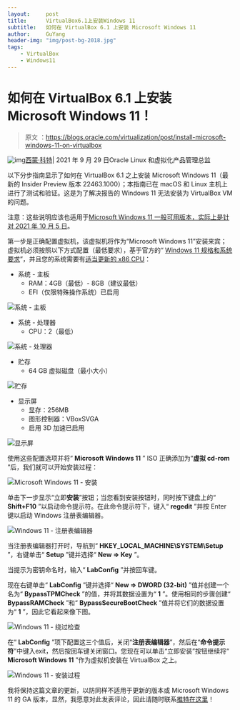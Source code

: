```yaml
---
layout:     post
title:      VirtualBox6.1上安装Windows 11
subtitle:   如何在 VirtualBox 6.1 上安装 Microsoft Windows 11
author:     GuYang
header-img: "img/post-bg-2018.jpg"
tags:
    - VirtualBox
    - Windows11
---
```


# 如何在 VirtualBox 6.1 上安装 Microsoft Windows 11！

> 原文 ：https://blogs.oracle.com/virtualization/post/install-microsoft-windows-11-on-virtualbox
>

![img](https://blogs.oracle.com/content/published/api/v1.1/assets/CONT47A30F8C7A9045A1B868871EA6093DE7/Thumbnail?cb=_cache_7a6f&format=jpg&channelToken=bdc0a0a82e064a5093403b37226ecf1e)[西蒙·科特](https://blogs.oracle.com/virtualization/authors/Blog-Author/CORE663DB8EA17ED4B669937CC6C0E87F10D/simon-coter)| 2021 年 9 月 29 日Oracle Linux 和虚拟化产品管理总监

以下分步指南显示了如何在 VirtualBox 6.1 之上安装 Microsoft Windows 11（最新的 Insider Preview 版本 22463.1000）；本指南已在 macOS 和 Linux 主机上进行了测试和验证。这是为了解决报告的 Windows 11 无法安装为 VirtualBox VM 的问题。

注意：这些说明应该也适用于[Microsoft Windows 11 一般可用版本，实际上是针对 2021 年 10 月 5 日](https://blogs.windows.com/windowsexperience/2021/08/31/windows-11-available-on-october-5/)。

第一步是正确配置虚拟机，该虚拟机将作为“Microsoft Windows 11”安装来宾；虚拟机必须按照以下方式配置（最低要求），基于官方的“ [Windows 11 规格和系统要求](https://www.microsoft.com/en-us/windows/windows-11-specifications)”，并且您的系统需要有[适当更新的 x86 CPU](https://docs.microsoft.com/en-us/windows-hardware/design/minimum/windows-processor-requirements)：

- 系统 - 主板
  - RAM：4GB（最低）- 8GB（建议最低）
  - EFI（仅限特殊操作系统）已启用

![系统 - 主板](https://blogs.oracle.com/content/published/api/v1.1/assets/CONT23F3D30F8AD640EB81CE89968AEB9BF2/Medium?cb=_cache_7a6f&format=jpg&channelToken=bdc0a0a82e064a5093403b37226ecf1e)

 

- 系统 - 处理器
  - CPU：2（最低）

![系统 - 处理器](https://blogs.oracle.com/content/published/api/v1.1/assets/CONT2AAC5923EF164E38B31506E4A862C4FE/Medium?cb=_cache_7a6f&format=jpg&channelToken=bdc0a0a82e064a5093403b37226ecf1e)

- 贮存
  - 64 GB 虚拟磁盘（最小大小）

![贮存](https://blogs.oracle.com/content/published/api/v1.1/assets/CONT555CDB201A0F455A947258FE1DBA8DB4/Medium?cb=_cache_7a6f&format=jpg&channelToken=bdc0a0a82e064a5093403b37226ecf1e)

- 显示屏
  - 显存：256MB
  - 图形控制器：VBoxSVGA
  - 启用 3D 加速已启用

![显示屏](https://blogs.oracle.com/content/published/api/v1.1/assets/CONT81277F53D435464CB3FA050A975124E4/Medium?cb=_cache_7a6f&format=jpg&channelToken=bdc0a0a82e064a5093403b37226ecf1e)

使用这些配置选项并将“ **Microsoft Windows 11** ” ISO 正确添加为“**虚拟 cd-rom** ”后，我们就可以开始安装过程：

![Microsoft Windows 11 - 安装](https://blogs.oracle.com/content/published/api/v1.1/assets/CONTF139352542624DCBA4A6E9D48C9B796D/Medium?cb=_cache_7a6f&format=jpg&channelToken=bdc0a0a82e064a5093403b37226ecf1e)

单击下一步显示“立即**安装**”按钮；当您看到安装按钮时，同时按下键盘上的“ **Shift+F10** ”以启动命令提示符。在此命令提示符下，键入“ **regedit** ”并按 Enter 键以启动 Windows 注册表编辑器。

![Windows 11 - 注册表编辑器](https://blogs.oracle.com/content/published/api/v1.1/assets/CONT1B93C6DDBF2742F28AC7B2C2B680A60C/Medium?cb=_cache_7a6f&format=jpg&channelToken=bdc0a0a82e064a5093403b37226ecf1e)

当注册表编辑器打开时，导航到“ **HKEY_LOCAL_MACHINE\SYSTEM\Setup** ”，右键单击“ **Setup** ”键并选择“ **New => Key** ”。

当提示为密钥命名时，输入“ **LabConfig** ”并按回车键。

现在右键单击“ **LabConfig** ”键并选择“ **New => DWORD (32-bit)** ”值并创建一个名为“ **BypassTPMCheck** ”的值，并将其数据设置为“ **1** ”。使用相同的步骤创建“ **BypassRAMCheck** ”和“ **BypassSecureBootCheck** ”值并将它们的数据设置为“ **1** ”，因此它看起来像下图。

![Windows 11 - 绕过检查](https://blogs.oracle.com/content/published/api/v1.1/assets/CONT767EEF272AD841B1A9D54E950209879D/Medium?cb=_cache_7a6f&format=jpg&channelToken=bdc0a0a82e064a5093403b37226ecf1e)

在“ **LabConfig** ”项下配置这三个值后，关闭“**注册表编辑器**”，然后在“**命令提示符**”中键入exit，然后按回车键关闭窗口。您现在可以单击“立即安装”按钮继续将“ **Microsoft Windows 11** ”作为虚拟机安装在 VirtualBox 之上。

![Windows 11 - 安装过程](https://blogs.oracle.com/content/published/api/v1.1/assets/CONTDEA424E3678D43609F6A3E30627422E1/Medium?cb=_cache_7a6f&format=jpg&channelToken=bdc0a0a82e064a5093403b37226ecf1e)

我将保持这篇文章的更新，以防同样不适用于更新的版本或 Microsoft Windows 11 的 GA 版本，显然，我愿意对此发表评论，因此请随时联系[推特在这里](https://twitter.com/scoter80)！
